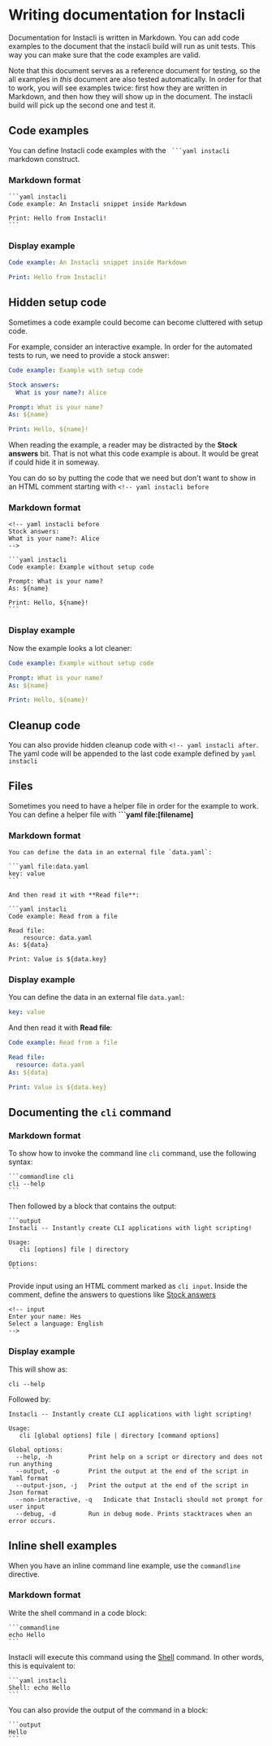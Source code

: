 # Writing documentation for Instacli

Documentation for Instacli is written in Markdown. You can add code examples to the document that the instacli build
will run as unit tests. This way you can make sure that the code examples are valid.

Note that this document serves as a reference document for testing, so the all examples in _this_ document are also
tested automatically. In order for that to work, you will see examples twice: first how they are written in Markdown,
and then how they will show up in the document. The instacli build will pick up the second one and test it.

## Code examples

You can define Instacli code examples with the ` ```yaml instacli` markdown construct.

### Markdown format

    ```yaml instacli
    Code example: An Instacli snippet inside Markdown
    
    Print: Hello from Instacli!
    ```

### Display example

```yaml instacli
Code example: An Instacli snippet inside Markdown

Print: Hello from Instacli!
```

## Hidden setup code

Sometimes a code example could become can become cluttered with setup code.

For example, consider an interactive example. In order for the automated tests to run, we need to provide a stock
answer:

```yaml instacli
Code example: Example with setup code

Stock answers:
  What is your name?: Alice

Prompt: What is your name?
As: ${name}

Print: Hello, ${name}!
```

When reading the example, a reader may be distracted by the **Stock answers** bit. That is not what this code example is
about. It would be great if could hide it in someway.

You can do so by putting the code that we need but don't want to show in an HTML comment starting with
`<!-- yaml instacli before`

### Markdown format

    <!-- yaml instacli before
    Stock answers:
    What is your name?: Alice
    -->

    ```yaml instacli
    Code example: Example without setup code

    Prompt: What is your name?
    As: ${name}
    
    Print: Hello, ${name}!
    ```

### Display example

Now the example looks a lot cleaner:

<!-- yaml instacli before
Stock answers:
    What is your name?: Alice
-->

```yaml instacli
Code example: Example without setup code

Prompt: What is your name?
As: ${name}

Print: Hello, ${name}!
```

## Cleanup code

You can also provide hidden cleanup code with `<!-- yaml instacli after`. The yaml code will be appended to the last
code example defined by `yaml instacli`

## Files

Sometimes you need to have a helper file in order for the example to work. You can define a helper file with **```yaml
file:[filename]**

### Markdown format

    You can define the data in an external file `data.yaml`:

    ```yaml file:data.yaml
    key: value
    ```
    
    And then read it with **Read file**:

    ```yaml instacli
    Code example: Read from a file

    Read file:
        resource: data.yaml
    As: ${data}
    
    Print: Value is ${data.key}

### Display example

You can define the data in an external file `data.yaml`:

```yaml file:data.yaml
key: value
```

And then read it with **Read file**:

```yaml instacli
Code example: Read from a file

Read file:
  resource: data.yaml
As: ${data}

Print: Value is ${data.key} 
```

## Documenting the `cli` command

### Markdown format

To show how to invoke the command line `cli` command, use the following syntax:

    ```commandline cli
    cli --help
    ```

Then followed by a block that contains the output:

    ```output
    Instacli -- Instantly create CLI applications with light scripting!
    
    Usage:
       cli [options] file | directory
    
    Options:
    ```

Provide input using an HTML comment marked as `cli input`. Inside the comment, define the answers to questions
like  [Stock answers](../commands/instacli/testing/Stock%20answers.spec.md)

    <!-- input
    Enter your name: Hes
    Select a language: English
    -->

### Display example

This will show as:

```commandline cli
cli --help
```

Followed by:

```output
Instacli -- Instantly create CLI applications with light scripting!

Usage:
   cli [global options] file | directory [command options]

Global options:
  --help, -h          Print help on a script or directory and does not run anything
  --output, -o        Print the output at the end of the script in Yaml format
  --output-json, -j   Print the output at the end of the script in Json format
  --non-interactive, -q   Indicate that Instacli should not prompt for user input
  --debug, -d         Run in debug mode. Prints stacktraces when an error occurs.
```

## Inline shell examples

When you have an inline command line example, use the `commandline` directive.

### Markdown format

Write the shell command in a code block:

    ```commandline
    echo Hello
    ```

Instacli will execute this command using the [Shell](../commands/instacli/shell/Shell.spec.md) command. In other words,
this is equivalent to:

    ```yaml instacli
    Shell: echo Hello
    ```

You can also provide the output of the command in a block:

    ```output
    Hello
    ```

<!-- FIXME! Breaks doc test
    ### Display example
    
    This will show as
    
    ```commandline
    echo Hello
    ```
    
    with output
    
    ```output
    Hello
    ```
-->
